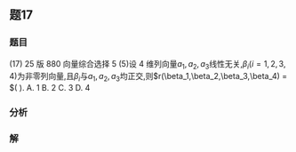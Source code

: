 ## 题17
### 题目
(17) 25 版 880 向量综合选择 5
(5)设 4 维列向量$a_1,a_2,a_3$线性无关,$\beta_i (i = 1,2,3,4)$为非零列向量,且$\beta_i$与$a_1,a_2,a_3$均正交,则$r(\beta_1,\beta_2,\beta_3,\beta_4) = $( ). A. 1 B. 2 C. 3 D. 4
### 分析

### 解
